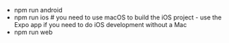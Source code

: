 - npm run android
- npm run ios # you need to use macOS to build the iOS project - use the Expo app if you need to do iOS development without a Mac
- npm run web
